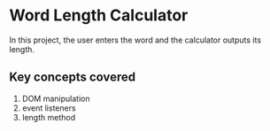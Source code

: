 # Word Length Calculator

In this project, the user enters the word and the calculator outputs its length.

## Key concepts covered
1. DOM manipulation
2. event listeners
3. length method